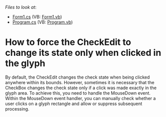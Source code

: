 <!-- default file list -->
*Files to look at*:

* [Form1.cs](./CS/Q181266/Form1.cs) (VB: [Form1.vb](./VB/Q181266/Form1.vb))
* [Program.cs](./CS/Q181266/Program.cs) (VB: [Program.vb](./VB/Q181266/Program.vb))
<!-- default file list end -->
# How to force the CheckEdit to change its state only when clicked in the glyph


<p>By default, the CheckEdit changes the check state when being clicked anywhere within its bounds. However, sometimes it is necessary that the CheckBox changes the check state only if a click was made exactly in the glyph area. To achieve this, you need to handle the MouseDown event. Within the MouseDown event handler, you can manually check whether a user clicks on a glyph rectangle and allow or suppress subsequent processing.</p>

<br/>


